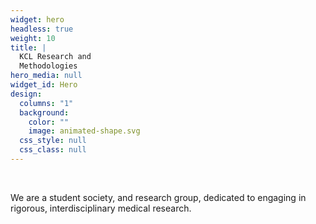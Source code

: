 ```yaml
---
widget: hero
headless: true
weight: 10
title: |
  KCL Research and  
  Methodologies
hero_media: null
widget_id: Hero
design:
  columns: "1"
  background:
    color: ""
    image: animated-shape.svg
  css_style: null
  css_class: null
---
```


<br>

We are a student society, and research group, dedicated to engaging in
rigorous, interdisciplinary medical research.
